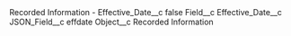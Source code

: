 <?xml version="1.0" encoding="UTF-8"?>
<CustomMetadata xmlns="http://soap.sforce.com/2006/04/metadata" xmlns:xsi="http://www.w3.org/2001/XMLSchema-instance" xmlns:xsd="http://www.w3.org/2001/XMLSchema">
    <label>Recorded Information - Effective_Date__c</label>
    <protected>false</protected>
    <values>
        <field>Field__c</field>
        <value xsi:type="xsd:string">Effective_Date__c</value>
    </values>
    <values>
        <field>JSON_Field__c</field>
        <value xsi:type="xsd:string">effdate</value>
    </values>
    <values>
        <field>Object__c</field>
        <value xsi:type="xsd:string">Recorded Information</value>
    </values>
</CustomMetadata>
